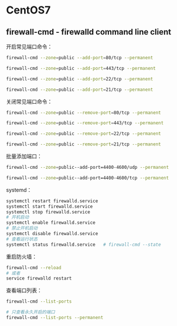 # CentOS7

## firewall-cmd - firewalld command line client

开启常见端口命令：

```bash
firewall-cmd --zone=public --add-port=80/tcp --permanent

firewall-cmd --zone=public --add-port=443/tcp --permanent

firewall-cmd --zone=public --add-port=22/tcp --permanent

firewall-cmd --zone=public --add-port=21/tcp --permanent
```

关闭常见端口命令：

```bash
firewall-cmd --zone=public --remove-port=80/tcp --permanent

firewall-cmd --zone=public --remove-port=443/tcp --permanent

firewall-cmd --zone=public --remove-port=22/tcp --permanent

firewall-cmd --zone=public --remove-port=21/tcp --permanent
```

批量添加端口：

```bash
firewall-cmd --zone=public--add-port=4400-4600/udp --permanent

firewall-cmd --zone=public--add-port=4400-4600/tcp --permanent
```

systemd：

```bash
systemctl restart firewalld.service
systemctl start firewalld.service
systemctl stop firewalld.service
# 开机启动
systemctl enable firewalld.service
# 禁止开机启动
systemctl disable firewalld.service
# 查看运行状态
systemctl status firewalld.service   # firewall-cmd --state
```

重启防火墙：

```bash
firewall-cmd --reload
# 或者
service firewalld restart
```

查看端口列表：

```bash
firewall-cmd --list-ports

# 只查看永久开启的端口
firewall-cmd --list-ports --permanent
```